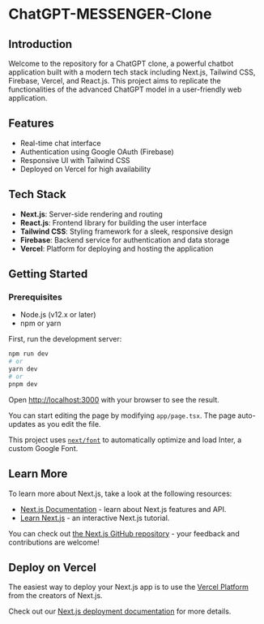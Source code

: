 # ChatGPT-MESSENGER-Clone

## Introduction
Welcome to the repository for a ChatGPT clone, a powerful chatbot application built with a modern tech stack including Next.js, Tailwind CSS, Firebase, Vercel, and React.js. This project aims to replicate the functionalities of the advanced ChatGPT model in a user-friendly web application.

## Features
- Real-time chat interface
- Authentication using Google OAuth (Firebase)
- Responsive UI with Tailwind CSS
- Deployed on Vercel for high availability

## Tech Stack
- **Next.js**: Server-side rendering and routing
- **React.js**: Frontend library for building the user interface
- **Tailwind CSS**: Styling framework for a sleek, responsive design
- **Firebase**: Backend service for authentication and data storage
- **Vercel**: Platform for deploying and hosting the application

## Getting Started
### Prerequisites
- Node.js (v12.x or later)
- npm or yarn

First, run the development server:

```bash
npm run dev
# or
yarn dev
# or
pnpm dev
```

Open [http://localhost:3000](http://localhost:3000) with your browser to see the result.

You can start editing the page by modifying `app/page.tsx`. The page auto-updates as you edit the file.

This project uses [`next/font`](https://nextjs.org/docs/basic-features/font-optimization) to automatically optimize and load Inter, a custom Google Font.

## Learn More

To learn more about Next.js, take a look at the following resources:

- [Next.js Documentation](https://nextjs.org/docs) - learn about Next.js features and API.
- [Learn Next.js](https://nextjs.org/learn) - an interactive Next.js tutorial.

You can check out [the Next.js GitHub repository](https://github.com/vercel/next.js/) - your feedback and contributions are welcome!

## Deploy on Vercel

The easiest way to deploy your Next.js app is to use the [Vercel Platform](https://vercel.com/new?utm_medium=default-template&filter=next.js&utm_source=create-next-app&utm_campaign=create-next-app-readme) from the creators of Next.js.

Check out our [Next.js deployment documentation](https://nextjs.org/docs/deployment) for more details.
